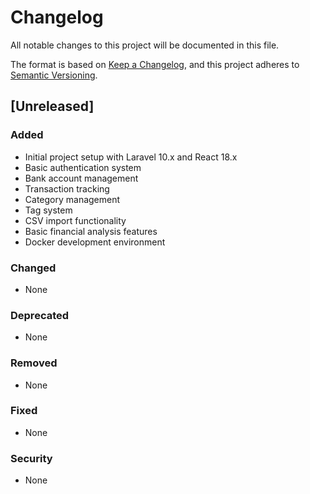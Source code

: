 # Changelog

All notable changes to this project will be documented in this file.

The format is based on [Keep a Changelog](https://keepachangelog.com/en/1.0.0/),
and this project adheres to [Semantic Versioning](https://semver.org/spec/v2.0.0.html).

## [Unreleased]

### Added
- Initial project setup with Laravel 10.x and React 18.x
- Basic authentication system
- Bank account management
- Transaction tracking
- Category management
- Tag system
- CSV import functionality
- Basic financial analysis features
- Docker development environment

### Changed
- None

### Deprecated
- None

### Removed
- None

### Fixed
- None

### Security
- None


